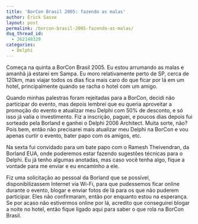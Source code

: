 ```yaml
---
title: 'BorCon Brasil 2005: fazendo as malas'
author: Erick Sasse
layout: post
permalink: /borcon-brasil-2005-fazendo-as-malas/
dsq_thread_id:
  - 262148329
categories:
  - Delphi
---
```

Come&ccedil;a na quinta a BorCon Brasil 2005. Eu estou arrumando as malas e amanh&atilde; j&aacute; estarei em Sampa. Eu moro relativamente perto de SP, cerca de 120km, mas viajar todos os dias fica mais caro do que ficar por l&aacute; em um hotel, principalmente quando se racha o hotel com um amigo.

Quando minhas palestras foram rejeitadas para a BorCon, decidi n&atilde;o participar do evento, mas depois lembrei que eu queria aproveitar a promo&ccedil;&atilde;o do evento e atualizar meu Delphi com 50% de desconto, e s&oacute; isso j&aacute; valia o investimento. Fiz a inscri&ccedil;&atilde;o, paguei, e poucos dias depois fui sorteado pela Borland e ganhei o Delphi 2006 Architect. Muita sorte, n&atilde;o? Pois bem, ent&atilde;o n&atilde;o precisarei mais atualizar meu Delphi na BorCon e vou apenas curtir o evento, bater papo com os amigos, etc.

Na sexta fui convidado para um bate papo com o Ramesh Theivendran, da Borland EUA, onde poderemos estar fazendo sugest&otilde;es t&eacute;cnicas para o Delphi. Eu j&aacute; tenho algumas anotadas, mas caso voc&ecirc; tenha algo, fique a vontade para me enviar e eu encaminho a ele.

Fiz uma solicita&ccedil;&atilde;o ao pessoal da Borland que se poss&iacute;vel, disponibilizassem Internet via Wi-Fi, para que pudessemos ficar online durante o evento, blogar e enviar fotos de l&aacute; para os que n&atilde;o puderem participar. Eles n&atilde;o confirmaram, ent&atilde;o por enquanto estou na esperan&ccedil;a. Se por acaso n&atilde;o estivermos online por l&aacute;, acredito que conseguirei blogar a noite no hotel, ent&atilde;o fique ligado aqui para saber o que rola na BorCon Brasil.